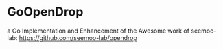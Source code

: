# GoOpenDrop
a Go Implementation and Enhancement of the Awesome work of seemoo-lab: https://github.com/seemoo-lab/opendrop

